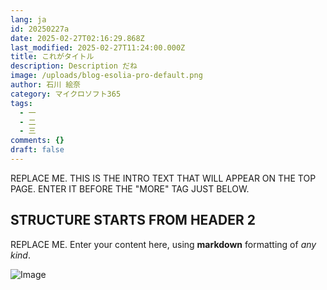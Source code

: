 ```yaml
---
lang: ja
id: 20250227a
date: 2025-02-27T02:16:29.868Z
last_modified: 2025-02-27T11:24:00.000Z
title: これがタイトル
description: Description だね
image: /uploads/blog-esolia-pro-default.png
author: 石川 絵奈
category: マイクロソフト365
tags:
  - 一
  - 二
  - 三
comments: {}
draft: false
---
```

REPLACE ME. THIS IS THE INTRO TEXT THAT WILL APPEAR ON THE TOP PAGE. ENTER IT BEFORE THE "MORE" TAG JUST BELOW. 

<!--more-->

## STRUCTURE STARTS FROM HEADER 2
REPLACE ME. Enter your content here, using **markdown** formatting of _any kind_.

![Image](/uploads/20180416a-telework-01.png)
